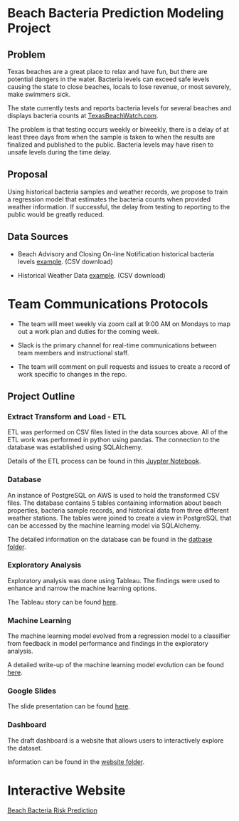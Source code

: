 # Beach Bacteria Prediction Modeling Project

## Problem

Texas beaches are a great place to relax and have fun, but there are potential dangers in the water. Bacteria levels can exceed safe levels causing the state to close beaches, locals to lose revenue, or most severely, make swimmers sick. 

The state currently tests and reports bacteria levels for several beaches and displays bacteria counts at [TexasBeachWatch.com](https://cgis.glo.texas.gov/Beachwatch/#).

The problem is that testing occurs weekly or biweekly, there is a delay of at least three days from when the sample is taken to when the results are finalized and published to the public. Bacteria levels may have risen to unsafe levels during the time delay.

## Proposal

Using historical bacteria samples and weather records, we propose to train a regression model that estimates the bacteria counts when provided weather information. If successful, the delay from testing to reporting to the public would be greatly reduced.

## Data Sources

- Beach Advisory and Closing On-line Notification historical bacteria levels [example](https://beacon.epa.gov/ords/beacon2/f?p=121:38:16858900653526::::). (CSV download)

- Historical Weather Data [example](https://www.ncei.noaa.gov/access/past-weather/Galveston%2C%20Texas). (CSV download)

# Team Communications Protocols

- The team will meet weekly via zoom call at 9:00 AM on Mondays to map out a work plan and duties for the coming week.

- Slack is the primary channel for real-time communications between team members and instructional staff.

- The team will comment on pull requests and issues to create a record of work specific to changes in the repo.

## Project Outline

### Extract Transform and Load - ETL

ETL was performed on CSV files listed in the data sources above. All of the ETL work was performed in python using pandas. The connection to the database was established using SQLAlchemy.

Details of the ETL process can be found in this [Juypter Notebook](ETL/ETL.ipynb).

### Database

An instance of PostgreSQL on AWS is used to hold the transformed CSV files. The database contains 5 tables containing information about beach properties, bacteria sample records, and historical data from three different weather stations. The tables were joined to create a view in PostgreSQL that can be accessed by the machine learning model via SQLAlchemy.

The detailed information on the database can be found in the [datbase folder](Database).

### Exploratory Analysis

Exploratory analysis was done using Tableau. The findings were used to enhance and narrow the machine learning options.

The Tableau story can be found [here](https://public.tableau.com/app/profile/bianca.taise.pommerening/viz/new_join_galveston_beach_bacteria/WaterQualityatGalvestonIslandBeaches).

### Machine Learning

The machine learning model evolved from a regression model to a classifier from feedback in model performance and findings in the exploratory analysis. 

A detailed write-up of the machine learning model evolution can be found [here](machine_learning/README.md). 

### Google Slides

The slide presentation can be found [here](https://docs.google.com/presentation/d/1l1fdoL8GUWv0qLcuOysJgEIfUM9kBrUXE-PbyCMR5WQ/edit?usp=sharing).

### Dashboard

The draft dashboard is a website that allows users to interactively explore the dataset.

Information can be found in the [website folder](website).

# Interactive Website

[Beach Bacteria Risk Prediction](https://dev-bacteria.herokuapp.com/)
